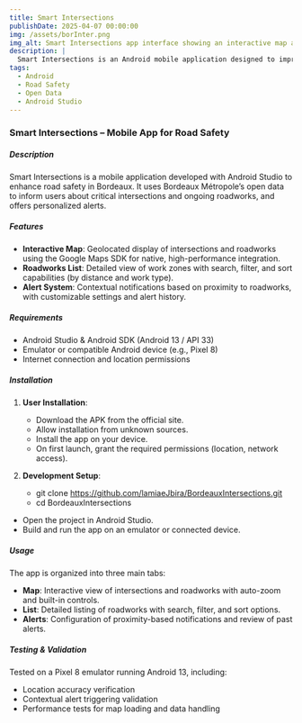 ```yaml
---
title: Smart Intersections
publishDate: 2025-04-07 00:00:00
img: /assets/borInter.png
img_alt: Smart Intersections app interface showing an interactive map and notifications
description: |
  Smart Intersections is an Android mobile application designed to improve road safety in Bordeaux. By leveraging Bordeaux Métropole’s open data, this app provides an interactive visualization of critical intersections, a detailed list of roadworks, and a customizable alert system to notify users in real time.
tags:
  - Android
  - Road Safety
  - Open Data
  - Android Studio
---
```


### Smart Intersections – Mobile App for Road Safety

##### Description
Smart Intersections is a mobile application developed with Android Studio to enhance road safety in Bordeaux. It uses Bordeaux Métropole’s open data to inform users about critical intersections and ongoing roadworks, and offers personalized alerts.

##### Features
- **Interactive Map**: Geolocated display of intersections and roadworks using the Google Maps SDK for native, high-performance integration.  
- **Roadworks List**: Detailed view of work zones with search, filter, and sort capabilities (by distance and work type).  
- **Alert System**: Contextual notifications based on proximity to roadworks, with customizable settings and alert history.

##### Requirements
- Android Studio & Android SDK (Android 13 / API 33)  
- Emulator or compatible Android device (e.g., Pixel 8)  
- Internet connection and location permissions  

##### Installation

1. **User Installation**:  
   - Download the APK from the official site.  
   - Allow installation from unknown sources.  
   - Install the app on your device.  
   - On first launch, grant the required permissions (location, network access).

2. **Development Setup**:  

   - git clone https://github.com/lamiaeJbira/BordeauxIntersections.git
   - cd BordeauxIntersections


* Open the project in Android Studio.
* Build and run the app on an emulator or connected device.

##### Usage

The app is organized into three main tabs:

* **Map**: Interactive view of intersections and roadworks with auto-zoom and built-in controls.
* **List**: Detailed listing of roadworks with search, filter, and sort options.
* **Alerts**: Configuration of proximity-based notifications and review of past alerts.

##### Testing & Validation

Tested on a Pixel 8 emulator running Android 13, including:

* Location accuracy verification
* Contextual alert triggering validation
* Performance tests for map loading and data handling

